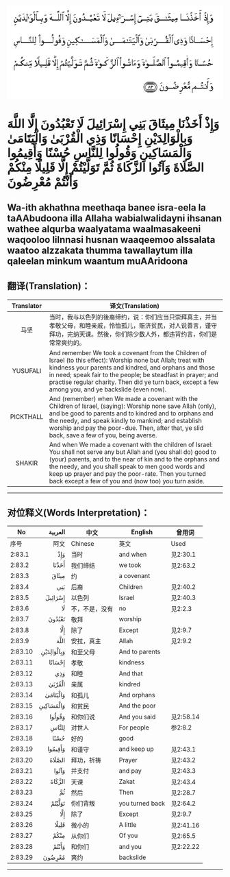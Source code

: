 ![002:083](images/002_083.gif)

#   وَإِذْ أَخَذْنَا مِيثَاقَ بَنِي إِسْرَائِيلَ لَا تَعْبُدُونَ إِلَّا اللَّهَ وَبِالْوَالِدَيْنِ إِحْسَانًا وَذِي الْقُرْبَىٰ وَالْيَتَامَىٰ وَالْمَسَاكِينِ وَقُولُوا لِلنَّاسِ حُسْنًا وَأَقِيمُوا الصَّلَاةَ وَآتُوا الزَّكَاةَ ثُمَّ تَوَلَّيْتُمْ إِلَّا قَلِيلًا مِنْكُمْ وَأَنْتُمْ مُعْرِضُونَ

## Wa-ith akhathna meethaqa banee isra-eela la taAAbudoona illa Allaha wabialwalidayni ihsanan wathee alqurba waalyatama waalmasakeeni waqooloo lilnnasi husnan waaqeemoo alssalata waatoo alzzakata thumma tawallaytum illa qaleelan minkum waantum muAAridoona

## 翻译(Translation)：

| Translator | 译文(Translation)                                            |
| :--------: | ------------------------------------------------------------ |
|    马坚    | 当时，我与以色列的後裔缔约，说：你们应当只崇拜真主，并当孝敬父母，和睦亲戚，怜恤孤儿，赈济贫民，对人说善言，谨守拜功，完纳天课。然後，你们除少数人外，都违背约言，你们是常常爽约的。 |
|  YUSUFALI  | And remember We took a covenant from the Children of Israel (to this effect): Worship none but Allah; treat with kindness your parents and kindred, and orphans and those in need; speak fair to the people; be steadfast in prayer; and practise regular charity. Then did ye turn back, except a few among you, and ye backslide (even now). |
| PICKTHALL  | And (remember) when We made a covenant with the Children of Israel, (saying): Worship none save Allah (only), and be good to parents and to kindred and to orphans and the needy, and speak kindly to mankind; and establish worship and pay the poor-due. Then, after that, ye slid back, save a few of you, being averse. |
|   SHAKIR   | And when We made a covenant with the children of Israel: You shall not serve any but Allah and (you shall do) good to (your) parents, and to the near of kin and to the orphans and the needy, and you shall speak to men good words and keep up prayer and pay the poor-rate. Then you turned back except a few of you and (now too) you turn aside. |

---

## 对位释义(Words Interpretation)：

| No      |    العربية | 中文           | English         | 曾用词    |
| ------- | ---------: | -------------- | --------------- | --------- |
| 序号    |       阿文 | Chinese        | 英文            | Used      |
| 2:83.1  |        وَإِذْ | 当时           | and when        | 见2:30.1  |
| 2:83.2  |      أَخَذْنَا | 我们缔结       | we took         | 见2:63.2  |
| 2:83.3  |      مِيثَاقَ | 约             | a covenant      |           |
| 2:83.4  |        بَنِي | 后裔           | Children        | 见2:40.2  |
| 2:83.5  |    إِسْرَائِيلَ | 以色列         | Israel          | 见2:40.3  |
| 2:83.6  |         لَا | 不，不是，没有 | no              | 见2:2.3   |
| 2:83.7  |     تَعْبُدُونَ | 敬拜           | worship         |           |
| 2:83.8  |        إِلَّا | 除了           | Except          | 见2:9.7   |
| 2:83.9  |       اللَّهَ | 安拉，真主     | Allah           | 见2:9.2   |
| 2:83.10 | وَبِالْوَالِدَيْنِ | 和至父母       | And to parents  |           |
| 2:83.11 |     إِحْسَانًا | 孝敬           | kindness        |           |
| 2:83.12 |        وَذِي | 和睦           | And that        |           |
| 2:83.13 |     الْقُرْبَىٰ | 亲属           | kindred         |           |
| 2:83.14 |   وَالْيَتَامَىٰ | 和孤儿         | And orphans     |           |
| 2:83.15 |  وَالْمَسَاكِينِ | 和贫民         | And the poor    |           |
| 2:83.16 |     وَقُولُوا | 和你们说       | And you said    | 见2:58.14 |
| 2:83.17 |      لِلنَّاسِ | 对世人         | For people      | 参2:8.2   |
| 2:83.18 |       حُسْنًا | 好的           | good            |           |
| 2:83.19 |    وَأَقِيمُوا | 和谨守         | and keep up     | 见2:43.1  |
| 2:83.20 |     الصَّلَاةَ | 拜功，祈祷     | Prayer          | 见2:43.2  |
| 2:83.21 |      وَآتُوا | 并支付         | and pay         | 见2:43.3  |
| 2:83.22 |     الزَّكَاةَ | 天课           | Zakat           | 见2:43.4  |
| 2:83.23 |         ثُمَّ | 然后           | Then            | 见2:28.7  |
| 2:83.24 |     تَوَلَّيْتُمْ | 你们背叛       | you turned back | 见2:64.2  |
| 2:83.25 |        إِلَّا | 除了           | Except          | 见2:9.7   |
| 2:83.26 |      قَلِيلًا | 微小的         | A little        | 见2:41.16 |
| 2:83.27 |       مِنْكُمْ | 从你们         | Of you          | 见2:65.5  |
| 2:83.28 |      وَأَنْتُمْ | 和你们         | and you         | 见2:22.22 |
| 2:83.29 |     مُعْرِضُونَ | 爽约           | backslide       |           |

---
